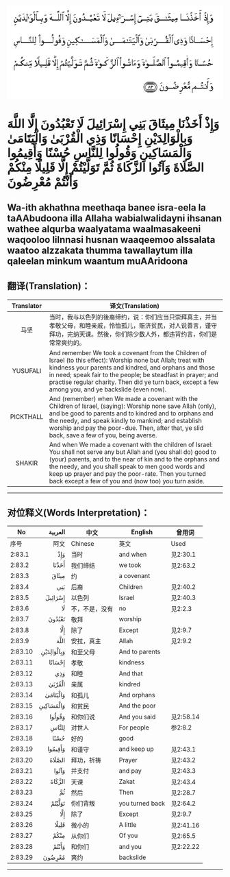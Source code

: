 ![002:083](images/002_083.gif)

#   وَإِذْ أَخَذْنَا مِيثَاقَ بَنِي إِسْرَائِيلَ لَا تَعْبُدُونَ إِلَّا اللَّهَ وَبِالْوَالِدَيْنِ إِحْسَانًا وَذِي الْقُرْبَىٰ وَالْيَتَامَىٰ وَالْمَسَاكِينِ وَقُولُوا لِلنَّاسِ حُسْنًا وَأَقِيمُوا الصَّلَاةَ وَآتُوا الزَّكَاةَ ثُمَّ تَوَلَّيْتُمْ إِلَّا قَلِيلًا مِنْكُمْ وَأَنْتُمْ مُعْرِضُونَ

## Wa-ith akhathna meethaqa banee isra-eela la taAAbudoona illa Allaha wabialwalidayni ihsanan wathee alqurba waalyatama waalmasakeeni waqooloo lilnnasi husnan waaqeemoo alssalata waatoo alzzakata thumma tawallaytum illa qaleelan minkum waantum muAAridoona

## 翻译(Translation)：

| Translator | 译文(Translation)                                            |
| :--------: | ------------------------------------------------------------ |
|    马坚    | 当时，我与以色列的後裔缔约，说：你们应当只崇拜真主，并当孝敬父母，和睦亲戚，怜恤孤儿，赈济贫民，对人说善言，谨守拜功，完纳天课。然後，你们除少数人外，都违背约言，你们是常常爽约的。 |
|  YUSUFALI  | And remember We took a covenant from the Children of Israel (to this effect): Worship none but Allah; treat with kindness your parents and kindred, and orphans and those in need; speak fair to the people; be steadfast in prayer; and practise regular charity. Then did ye turn back, except a few among you, and ye backslide (even now). |
| PICKTHALL  | And (remember) when We made a covenant with the Children of Israel, (saying): Worship none save Allah (only), and be good to parents and to kindred and to orphans and the needy, and speak kindly to mankind; and establish worship and pay the poor-due. Then, after that, ye slid back, save a few of you, being averse. |
|   SHAKIR   | And when We made a covenant with the children of Israel: You shall not serve any but Allah and (you shall do) good to (your) parents, and to the near of kin and to the orphans and the needy, and you shall speak to men good words and keep up prayer and pay the poor-rate. Then you turned back except a few of you and (now too) you turn aside. |

---

## 对位释义(Words Interpretation)：

| No      |    العربية | 中文           | English         | 曾用词    |
| ------- | ---------: | -------------- | --------------- | --------- |
| 序号    |       阿文 | Chinese        | 英文            | Used      |
| 2:83.1  |        وَإِذْ | 当时           | and when        | 见2:30.1  |
| 2:83.2  |      أَخَذْنَا | 我们缔结       | we took         | 见2:63.2  |
| 2:83.3  |      مِيثَاقَ | 约             | a covenant      |           |
| 2:83.4  |        بَنِي | 后裔           | Children        | 见2:40.2  |
| 2:83.5  |    إِسْرَائِيلَ | 以色列         | Israel          | 见2:40.3  |
| 2:83.6  |         لَا | 不，不是，没有 | no              | 见2:2.3   |
| 2:83.7  |     تَعْبُدُونَ | 敬拜           | worship         |           |
| 2:83.8  |        إِلَّا | 除了           | Except          | 见2:9.7   |
| 2:83.9  |       اللَّهَ | 安拉，真主     | Allah           | 见2:9.2   |
| 2:83.10 | وَبِالْوَالِدَيْنِ | 和至父母       | And to parents  |           |
| 2:83.11 |     إِحْسَانًا | 孝敬           | kindness        |           |
| 2:83.12 |        وَذِي | 和睦           | And that        |           |
| 2:83.13 |     الْقُرْبَىٰ | 亲属           | kindred         |           |
| 2:83.14 |   وَالْيَتَامَىٰ | 和孤儿         | And orphans     |           |
| 2:83.15 |  وَالْمَسَاكِينِ | 和贫民         | And the poor    |           |
| 2:83.16 |     وَقُولُوا | 和你们说       | And you said    | 见2:58.14 |
| 2:83.17 |      لِلنَّاسِ | 对世人         | For people      | 参2:8.2   |
| 2:83.18 |       حُسْنًا | 好的           | good            |           |
| 2:83.19 |    وَأَقِيمُوا | 和谨守         | and keep up     | 见2:43.1  |
| 2:83.20 |     الصَّلَاةَ | 拜功，祈祷     | Prayer          | 见2:43.2  |
| 2:83.21 |      وَآتُوا | 并支付         | and pay         | 见2:43.3  |
| 2:83.22 |     الزَّكَاةَ | 天课           | Zakat           | 见2:43.4  |
| 2:83.23 |         ثُمَّ | 然后           | Then            | 见2:28.7  |
| 2:83.24 |     تَوَلَّيْتُمْ | 你们背叛       | you turned back | 见2:64.2  |
| 2:83.25 |        إِلَّا | 除了           | Except          | 见2:9.7   |
| 2:83.26 |      قَلِيلًا | 微小的         | A little        | 见2:41.16 |
| 2:83.27 |       مِنْكُمْ | 从你们         | Of you          | 见2:65.5  |
| 2:83.28 |      وَأَنْتُمْ | 和你们         | and you         | 见2:22.22 |
| 2:83.29 |     مُعْرِضُونَ | 爽约           | backslide       |           |

---
